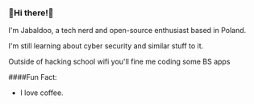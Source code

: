 
### 🌲Hi there!🌲



I'm Jabaldoo, a tech nerd and open-source enthusiast based in Poland.

I'm still learning about cyber security and similar stuff to it.

Outside of hacking school wifi you'll fine me coding some BS apps 

####Fun Fact:

* I love coffee.
